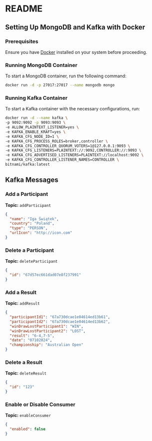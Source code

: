 # README

## Setting Up MongoDB and Kafka with Docker

### Prerequisites
Ensure you have [Docker](https://www.docker.com/) installed on your system before proceeding.

### Running MongoDB Container
To start a MongoDB container, run the following command:
```sh
docker run -d -p 27017:27017 --name mongodb mongo
```

### Running Kafka Container
To start a Kafka container with the necessary configurations, run:
```sh
docker run -d --name kafka \
-p 9092:9092 -p 9093:9093 \
-e ALLOW_PLAINTEXT_LISTENER=yes \
-e KAFKA_ENABLE_KRAFT=yes \
-e KAFKA_CFG_NODE_ID=1 \
-e KAFKA_CFG_PROCESS_ROLES=broker,controller \
-e KAFKA_CFG_CONTROLLER_QUORUM_VOTERS=1@127.0.0.1:9093 \
-e KAFKA_CFG_LISTENERS=PLAINTEXT://:9092,CONTROLLER://:9093 \
-e KAFKA_CFG_ADVERTISED_LISTENERS=PLAINTEXT://localhost:9092 \
-e KAFKA_CFG_CONTROLLER_LISTENER_NAMES=CONTROLLER \
bitnami/kafka:latest
```

## Kafka Messages

### Add a Participant
**Topic:** `addParticipant`
```json
{
  "name": "Iga Świątek",
  "country": "Poland",
  "type": "PERSON",
  "urlIcon": "http://icon.com"
}
```

### Delete a Participant
**Topic:** `deleteParticipant`
```json
{
  "id": "67d57ec661dad07e8f237991"
}
```

### Add a Result
**Topic:** `addResult`
```json
{
  "participantId1": "67a730dcae1e04614ed13b61",
  "participantId2": "67a730dcae1e04614ed13b62",
  "winDrawLostParticipant1": "WIN",
  "winDrawLostParticipant2": "LOST",
  "result": "6-4,7-5",
  "date": "07102024",
  "championship": "Australian Open"
}
```

### Delete a Result
**Topic:** `deleteResult`
```json
{
  "id": "123"
}
```

### Enable or Disable Consumer
**Topic:** `enableConsumer`
```json
{
  "enabled": false
}
```

